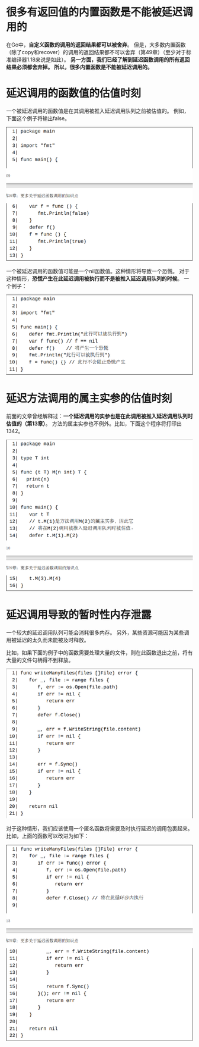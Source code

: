 # 很多有返回值的内置函数是不能被延迟调用的

在Go中，**自定义函数的调用的返回结果都可以被舍弃**。 但是，大多数内置函数（除了copy和recover）的调用的返回结果都不可以舍弃（第49章）（至少对于标准编译器1.18来说是如此）。 **另一方面，我们已经了解到延迟函数调用的所有返回结果必须都舍弃掉。 所以，很多内置函数是不能被延迟调用的。**

# 延迟调用的函数值的估值时刻

一个被延迟调用的函数值是在其调用被推入延迟调用队列之前被估值的。 例如，下面这个例子将输出false。

![](images/29-1.png)

一个被延迟调用的函数值可能是一个nil函数值。这种情形将导致一个恐慌。 对于这种情形，**恐慌产生在此延迟调用被执行而不是被推入延迟调用队列的时候**。 一个例子：

![](images/29-2.png)

# 延迟方法调用的属主实参的估值时刻

前面的文章曾经解释过：**一个延迟调用的实参也是在此调用被推入延迟调用队列时估值的（第13章）**。 方法的属主实参也不例外。比如，下面这个程序将打印出1342。

![](images/29-3.png)

# 延迟调用导致的暂时性内存泄露

一个较大的延迟调用队列可能会消耗很多内存。 另外，某些资源可能因为某些调用被延迟的太久而未能被及时释放。

比如，如果下面的例子中的函数需要处理大量的文件，则在此函数退出之前，将有大量的文件句柄得不到释放。

![](images/29-4.png)

对于这种情形，我们应该使用一个匿名函数将需要及时执行延迟的调用包裹起来。比如，上面的函数可以改进为如下：

![](images/29-5.png)
